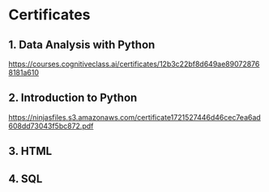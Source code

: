 # Certificates

## 1. Data Analysis with Python
https://courses.cognitiveclass.ai/certificates/12b3c22bf8d649ae890728768181a610

## 2. Introduction to Python
https://ninjasfiles.s3.amazonaws.com/certificate1721527446d46cec7ea6ad608dd73043f5bc872.pdf

## 3. HTML


## 4. SQL
